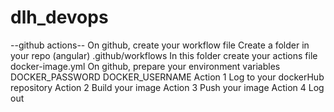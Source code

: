 # dlh_devops

--github actions--
On github, create your workflow file
Create a folder in your repo (angular) .github/workflows
In this folder create your actions file docker-image.yml
On github, prepare your environment variables
DOCKER_PASSWORD
DOCKER_USERNAME
Action 1
Log to your dockerHub repository
Action 2
Build your image
Action 3
Push your image
Action 4
Log out

